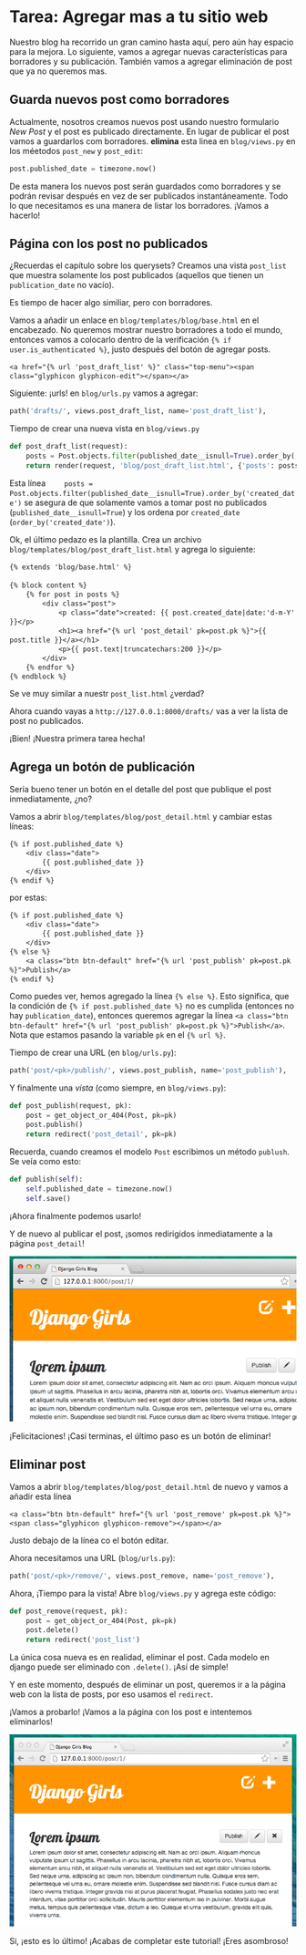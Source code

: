 # Tarea: Agregar mas a tu sitio web

Nuestro blog ha recorrido un gran camino hasta aquí, pero aún hay espacio para la mejora. Lo siguiente, vamos a agregar nuevas características para borradores y su publicación. También vamos a agregar eliminación de post que ya no queremos mas.

## Guarda nuevos post como borradores

Actualmente, nosotros creamos nuevos post usando nuestro formulario *New Post* y el post es publicado directamente. En lugar de publicar el post vamos a guardarlos com borradores. **elimina** esta linea en `blog/views.py` en los méetodos `post_new` y `post_edit`:

```python
post.published_date = timezone.now()
```

De esta manera los nuevos post serán guardados como borradores y se podrán revisar después en vez de ser publicados instantáneamente. Todo lo que necesitamos es una manera de listar los borradores. ¡Vamos a hacerlo!

## Página con los post no publicados

¿Recuerdas el capítulo sobre los querysets? Creamos una vista `post_list` que muestra solamente los post publicados (aquellos que tienen un `publication_date` no vacío).

Es tiempo de hacer algo similiar, pero con borradores.

Vamos a añadir un enlace en `blog/templates/blog/base.html` en el encabezado. No queremos mostrar nuestro borradores a todo el mundo, entonces vamos a colocarlo dentro de la verificación `{% if user.is_authenticated %}`, justo después del botón de agregar posts.

```django
<a href="{% url 'post_draft_list' %}" class="top-menu"><span class="glyphicon glyphicon-edit"></span></a>
```

Siguiente: ¡urls! en `blog/urls.py` vamos a agregar:

```python
path('drafts/', views.post_draft_list, name='post_draft_list'),
```

Tiempo de crear una nueva vista en `blog/views.py`

```python
def post_draft_list(request):
    posts = Post.objects.filter(published_date__isnull=True).order_by('created_date')
    return render(request, 'blog/post_draft_list.html', {'posts': posts})
```

Esta línea `    posts = Post.objects.filter(published_date__isnull=True).order_by('created_date')` se asegura de que solamente vamos a tomar post no publicados (`published_date__isnull=True`) y los ordena por `created_date` (`order_by('created_date')`).

Ok, el último pedazo es la plantilla. Crea un archivo `blog/templates/blog/post_draft_list.html` y agrega lo siguiente:

```django
{% extends 'blog/base.html' %}

{% block content %}
    {% for post in posts %}
        <div class="post">
            <p class="date">created: {{ post.created_date|date:'d-m-Y' }}</p>
            <h1><a href="{% url 'post_detail' pk=post.pk %}">{{ post.title }}</a></h1>
            <p>{{ post.text|truncatechars:200 }}</p>
        </div>
    {% endfor %}
{% endblock %}
```

Se ve muy similar a nuestr `post_list.html` ¿verdad?

Ahora cuando vayas a `http://127.0.0.1:8000/drafts/` vas a ver la lista de post no publicados.

¡Bien! ¡Nuestra primera tarea hecha!

## Agrega un botón de publicación

Sería bueno tener un botón en el detalle del post que publique el post inmediatamente, ¿no?

Vamos a abrir `blog/templates/blog/post_detail.html` y cambiar estas líneas:

```django
{% if post.published_date %}
    <div class="date">
        {{ post.published_date }}
    </div>
{% endif %}
```

por estas:

```django
{% if post.published_date %}
    <div class="date">
        {{ post.published_date }}
    </div>
{% else %}
    <a class="btn btn-default" href="{% url 'post_publish' pk=post.pk %}">Publish</a>
{% endif %}
```

Como puedes ver, hemos agregado la línea `{% else %}`. Esto significa, que la condición de `{% if post.published_date %}` no es cumplida (entonces no hay `publication_date`), entonces queremos agregar la línea `<a class="btn btn-default" href="{% url 'post_publish' pk=post.pk %}">Publish</a>`. Nota que estamos pasando la variable `pk` en el `{% url %}`.

Tiempo de crear una URL (en `blog/urls.py`):

```python
path('post/<pk>/publish/', views.post_publish, name='post_publish'),
```

Y finalmente una *vista* (como siempre, en `blog/views.py`):

```python
def post_publish(request, pk):
    post = get_object_or_404(Post, pk=pk)
    post.publish()
    return redirect('post_detail', pk=pk)
```

Recuerda, cuando creamos el modelo `Post` escribimos un método `publush`. Se veía como esto:

```python
def publish(self):
    self.published_date = timezone.now()
    self.save()
```

¡Ahora finalmente podemos usarlo!

Y de nuevo al publicar el post, ¡somos redirigidos inmediatamente a la página `post_detail`!

![Publish button](images/publish2.png)

¡Felicitaciones! ¡Casi terminas, el último paso es un botón de eliminar!

## Eliminar post

Vamos a abrir `blog/templates/blog/post_detail.html` de nuevo y vamos a añadir esta línea

```django
<a class="btn btn-default" href="{% url 'post_remove' pk=post.pk %}"><span class="glyphicon glyphicon-remove"></span></a>
```

Justo debajo de la línea co el botón editar.

Ahora necesitamos una URL (`blog/urls.py`):

```python
path('post/<pk>/remove/', views.post_remove, name='post_remove'),
```

Ahora, ¡Tiempo para la vista! Abre `blog/views.py` y agrega este código:

```python
def post_remove(request, pk):
    post = get_object_or_404(Post, pk=pk)
    post.delete()
    return redirect('post_list')
```

La única cosa nueva es en realidad, eliminar el post. Cada modelo en django puede ser eliminado con `.delete()`. ¡Así de simple!

Y en este momento, después de eliminar un post, queremos ir a la página web con la lista de posts, por eso usamos el `redirect`.

¡Vamos a probarlo! ¡Vamos a la página con los post e intentemos eliminarlos!

![Delete button](images/delete3.png)

Si, ¡esto es lo último! ¡Acabas de completar este tutorial! ¡Eres asombroso!
